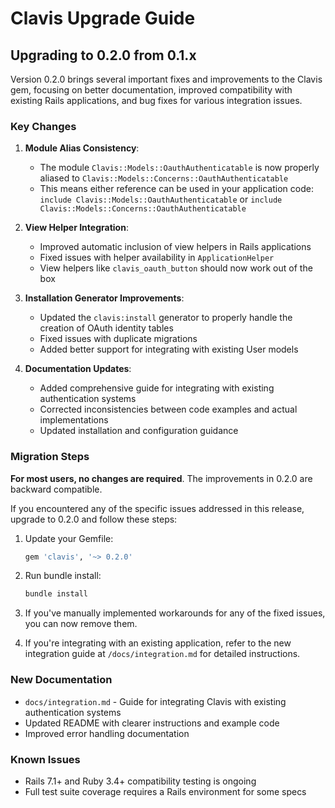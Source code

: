 # Clavis Upgrade Guide

## Upgrading to 0.2.0 from 0.1.x

Version 0.2.0 brings several important fixes and improvements to the Clavis gem, focusing on better documentation, improved compatibility with existing Rails applications, and bug fixes for various integration issues.

### Key Changes

1. **Module Alias Consistency**:
   - The module `Clavis::Models::OauthAuthenticatable` is now properly aliased to `Clavis::Models::Concerns::OauthAuthenticatable`
   - This means either reference can be used in your application code: `include Clavis::Models::OauthAuthenticatable` or `include Clavis::Models::Concerns::OauthAuthenticatable`

2. **View Helper Integration**:
   - Improved automatic inclusion of view helpers in Rails applications
   - Fixed issues with helper availability in `ApplicationHelper`
   - View helpers like `clavis_oauth_button` should now work out of the box

3. **Installation Generator Improvements**:
   - Updated the `clavis:install` generator to properly handle the creation of OAuth identity tables
   - Fixed issues with duplicate migrations
   - Added better support for integrating with existing User models

4. **Documentation Updates**:
   - Added comprehensive guide for integrating with existing authentication systems
   - Corrected inconsistencies between code examples and actual implementations
   - Updated installation and configuration guidance

### Migration Steps

**For most users, no changes are required**. The improvements in 0.2.0 are backward compatible.

If you encountered any of the specific issues addressed in this release, upgrade to 0.2.0 and follow these steps:

1. Update your Gemfile:
   ```ruby
   gem 'clavis', '~> 0.2.0'
   ```

2. Run bundle install:
   ```bash
   bundle install
   ```

3. If you've manually implemented workarounds for any of the fixed issues, you can now remove them.

4. If you're integrating with an existing application, refer to the new integration guide at `/docs/integration.md` for detailed instructions.

### New Documentation

- `docs/integration.md` - Guide for integrating Clavis with existing authentication systems
- Updated README with clearer instructions and example code
- Improved error handling documentation

### Known Issues

- Rails 7.1+ and Ruby 3.4+ compatibility testing is ongoing
- Full test suite coverage requires a Rails environment for some specs 